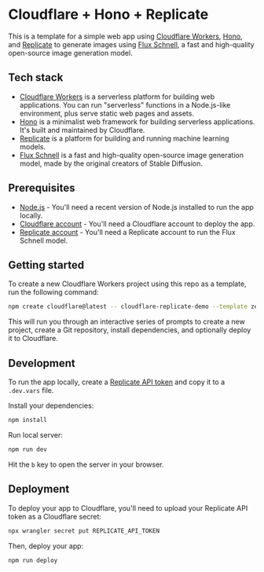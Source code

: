 # Cloudflare + Hono + Replicate 

This is a template for a simple web app using [Cloudflare Workers](https://developers.cloudflare.com/workers/), [Hono](https://honojs.dev/), and [Replicate](https://replicate.com/) to generate images using [Flux Schnell](https://replicate.com/black-forest-labs/flux-schnell), a fast and high-quality open-source image generation model.

## Tech stack

- [Cloudflare Workers](https://developers.cloudflare.com/workers/) is a serverless platform for building web applications. You can run "serverless" functions in a Node.js-like environment, plus serve static web pages and assets.
- [Hono](https://honojs.dev/) is a minimalist web framework for building serverless applications. It's built and maintained by Cloudflare.
- [Replicate](https://replicate.com/) is a platform for building and running machine learning models.
- [Flux Schnell](https://replicate.com/black-forest-labs/flux-schnell) is a fast and high-quality open-source image generation model, made by the original creators of Stable Diffusion.

## Prerequisites

- [Node.js](https://nodejs.org/en/download/) - You'll need a recent version of Node.js installed to run the app locally.
- [Cloudflare account](https://dash.cloudflare.com) - You'll need a Cloudflare account to deploy the app.
- [Replicate account](https://replicate.com) - You'll need a Replicate account to run the Flux Schnell model.

## Getting started

To create a new Cloudflare Workers project using this repo as a template, run the following command:

```bash
npm create cloudflare@latest -- cloudflare-replicate-demo --template zeke/getting-started-cloudflare-workers
```

This will run you through an interactive series of prompts to create a new project, create a Git repository, install dependencies, and optionally deploy it to Cloudflare.

## Development

To run the app locally, create a [Replicate API token](https://replicate.com/account/api-tokens) and copy it to a `.dev.vars` file.

Install your dependencies:

```bash
npm install
```

Run local server:

```bash
npm run dev
```

Hit the `b` key to open the server in your browser.

## Deployment

To deploy your app to Cloudflare, you'll need to upload your Replicate API token as a Cloudflare secret:

```bash
npx wrangler secret put REPLICATE_API_TOKEN
```

Then, deploy your app:

```bash
npm run deploy
```